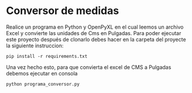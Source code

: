 # Conversor de medidas
Realice un programa en Python y OpenPyXL en el cual leemos un archivo Excel y convierte las unidades de Cms en Pulgadas.
Para poder ejecutar este proyecto después de clonarlo debes hacer en la carpeta del proyecte la siguiente instruccion:

```
pip install -r requirements.txt
```

Una vez hecho esto, para que convierta el  excel de CMS a Pulgadas debemos ejecutar en consola

```
python programa_conversor.py
```

